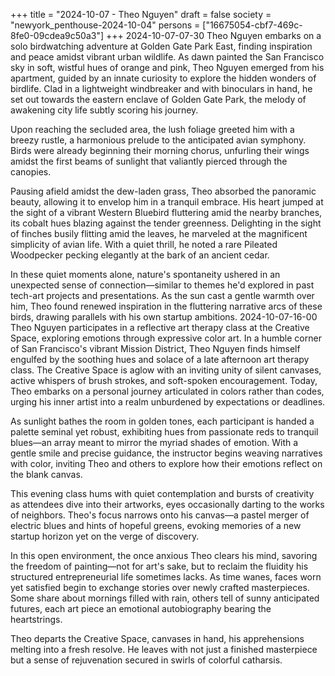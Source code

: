 +++
title = "2024-10-07 - Theo Nguyen"
draft = false
society = "newyork_penthouse-2024-10-04"
persons = ["16675054-cbf7-469c-8fe0-09cdea9c50a3"]
+++
2024-10-07-07-30
Theo Nguyen embarks on a solo birdwatching adventure at Golden Gate Park East, finding inspiration and peace amidst vibrant urban wildlife.
As dawn painted the San Francisco sky in soft, wistful hues of orange and pink, Theo Nguyen emerged from his apartment, guided by an innate curiosity to explore the hidden wonders of birdlife. Clad in a lightweight windbreaker and with binoculars in hand, he set out towards the eastern enclave of Golden Gate Park, the melody of awakening city life subtly scoring his journey. 

Upon reaching the secluded area, the lush foliage greeted him with a breezy rustle, a harmonious prelude to the anticipated avian symphony. Birds were already beginning their morning chorus, unfurling their wings amidst the first beams of sunlight that valiantly pierced through the canopies. 

Pausing afield amidst the dew-laden grass, Theo absorbed the panoramic beauty, allowing it to envelop him in a tranquil embrace. His heart jumped at the sight of a vibrant Western Bluebird fluttering amid the nearby branches, its cobalt hues blazing against the tender greenness. Delighting in the sight of finches busily flitting amid the leaves, he marveled at the magnificent simplicity of avian life. With a quiet thrill, he noted a rare Pileated Woodpecker pecking elegantly at the bark of an ancient cedar.

In these quiet moments alone, nature's spontaneity ushered in an unexpected sense of connection—similar to themes he'd explored in past tech-art projects and presentations. As the sun cast a gentle warmth over him, Theo found renewed inspiration in the fluttering narrative arcs of these birds, drawing parallels with his own startup ambitions.
2024-10-07-16-00
Theo Nguyen participates in a reflective art therapy class at the Creative Space, exploring emotions through expressive color art.
In a humble corner of San Francisco's vibrant Mission District, Theo Nguyen finds himself engulfed by the soothing hues and solace of a late afternoon art therapy class. The Creative Space is aglow with an inviting unity of silent canvases, active whispers of brush strokes, and soft-spoken encouragement. Today, Theo embarks on a personal journey articulated in colors rather than codes, urging his inner artist into a realm unburdened by expectations or deadlines.

As sunlight bathes the room in golden tones, each participant is handed a palette seminal yet robust, exhibiting hues from passionate reds to tranquil blues—an array meant to mirror the myriad shades of emotion. With a gentle smile and precise guidance, the instructor begins weaving narratives with color, inviting Theo and others to explore how their emotions reflect on the blank canvas.

This evening class hums with quiet contemplation and bursts of creativity as attendees dive into their artworks, eyes occasionally darting to the works of neighbors. Theo's focus narrows onto his canvas—a pastel merger of electric blues and hints of hopeful greens, evoking memories of a new startup horizon yet on the verge of discovery. 

In this open environment, the once anxious Theo clears his mind, savoring the freedom of painting—not for art's sake, but to reclaim the fluidity his structured entrepreneurial life sometimes lacks. As time wanes, faces worn yet satisfied begin to exchange stories over newly crafted masterpieces. Some share about mornings filled with rain, others tell of sunny anticipated futures, each art piece an emotional autobiography bearing the heartstrings.

Theo departs the Creative Space, canvases in hand, his apprehensions melting into a fresh resolve. He leaves with not just a finished masterpiece but a sense of rejuvenation secured in swirls of colorful catharsis.
